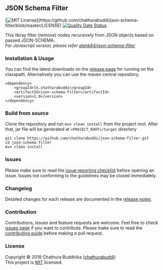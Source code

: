 ## JSON Schema Filter

[![MIT License](https://img.shields.io/apm/l/atomic-design-ui.svg?)](https://github.com/chathurabuddi/json-schema-filter/blob/master/LICENSE)
[![Quality Gate Status](https://sonarcloud.io/api/project_badges/measure?project=chathurabuddi_json-schema-filter&metric=alert_status)](https://sonarcloud.io/dashboard?id=chathurabuddi_json-schema-filter)

This libray filter (remove) nodes recursively from JSON objects based on passed JSON-SCHEMA.  
_For Javascript version, please refer [alank64/json-schema-filter](https://github.com/alank64/json-schema-filter)_

### Installation & Usage  
You can find the latest downloads on the [release page](https://github.com/chathurabuddi/json-schema-filter/releases) for running on the classpath. Alternatively you can use the maven central repository.
    
    <dependency>
        <groupId>lk.chathurabuddi</groupId>
        <artifactId>json-schema-filter</artifactId>
        <version>1.0</version>
    </dependency>

### Build from source  
Clone the repository and run `mvn clean install` from the project root. After that, jar file will be generated at `<PROJECT_ROOT>/target` directory
    
    git clone https://github.com/chathurabuddi/json-schema-filter.git
    cd json-schema-filter
    mvn clean install

### Issues
Please make sure to read the 
[issue reporting checklist](https://github.com/chathurabuddi/json-schema-filter/blob/master/CONTRIBUTING.md#issue-reporting-guidelines) 
before opening an issue. Issues not conforming to the guidelines may be closed immediately.

### Changelog
Detailed changes for each release are documented in the [release notes](https://github.com/chathurabuddi/json-schema-filter/releases).

### Contribution
Contributions, issues and feature requests are welcome. Feel free to check 
[issues page](https://github.com/chathurabuddi/json-schema-filter/issues) 
if you want to contribute. Please make sure to read the 
[contributing guide](https://github.com/chathurabuddi/json-schema-filter/blob/master/CONTRIBUTING.md) 
before making a pull request.

### License
Copyright © 2019 Chathura Buddhika ([chathurabuddi](www.chathurabuddi.lk))  
This project is [MIT](http://opensource.org/licenses/MIT) licensed.
